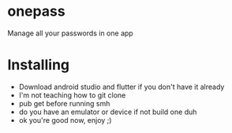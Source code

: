 # onepass

Manage all your passwords in one app

# Installing

- Download android studio and flutter if you don't have it already
- I'm not teaching how to git clone
- pub get before running smh
- do you have an emulator or device if not build one duh
- ok you're good now, enjoy ;)

